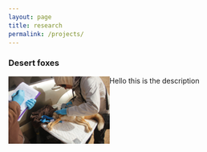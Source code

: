 ```yaml
---
layout: page
title: research
permalink: /projects/
---
```


### Desert foxes
<img src="../assets/img/fox.jpg" width="40%" style="float: left;">

Hello this is the description